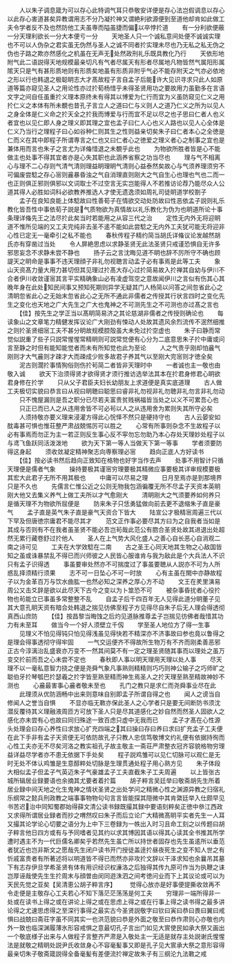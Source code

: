 <!-- { "loadSidebar": true } -->
　　人以朱子调息箴为可以存心此特调气耳只恭敬安详便是存心法岂假调息以存心以此存心害道甚矣异教谓用志不分乃凝扵神又谓絶利欲源便到至道他却肯如此做工夫令学者反不及也然防他工夫虽専而隘虽捷而偏以卒悖扵道
　　有一分利欲便蔽一分天理利欲长一分大本便亏一分
　　天地圣人只一个诚私意间处便不诚诚实理也不可以人伪杂之君实虽无伪然与圣人之诚不同者扵实理未尽也乃无私之私无伪之伪也子路之欺亦然感化之机虽在无声无处然政刑礼乐既具教化乃行
　　天依形地附气此二语説得天地规模最亲切凡有气者尽属天有形者尽属地凡物皆然气属阳形属隂天只是气有甚形质地则有形质矣地虽有形质非附乎气必不能存附天之气亦必依地之形以行也韩退之极聪眀志大才髙故程子言自孟子后能许大见识寻求只此人如原道等篇亦窥见圣人之用论性亦过扵荀杨惜乎未得圣贤用功之要故用力虽勤多在言语文字之间自任虽重扵义理本原终未有得其以博爱为仁行而宜为义虽防窥见仁义之用扵仁义之本体有所未覩也昔孔子言立人之道曰仁与义则人之道乃仁义之所为以见人之身全体是仁义命之扵天全之扵我而博爱与行而宜不足以尽之也子思曰仁者人也义者宜也以见仁即人身之理义即其理之宜也孟子曰仁人心也义人路也以见人心全体是仁义乃当行之理程子曰心如谷种仁则其生之性则益亲切矣朱子曰仁者本心之全徳是仁而义在其中即程子所谓専言之仁也又曰仁者心之徳爱之理义者心之制事之宜也是兼体用而言也朱子之言尤为详偹惜退之未覩乎此也
　　为物欲所胜者皆是心不能做主也处事不得其宜者亦是心失其职也此涵养省察之功当尽也
　　理与气不相离心与理不二心存则气清气清则理益眀理眀气清则心益泰然矣故心与气须养理须穷不可偏废尝騐之存心宻则麄暴昏浊之气自消理直则刚大之气自生心也理也气也二而一也正则俱正邪则俱邪以文词取士不过空言无实岂能得人不若推访论荐乃能尽众人公道其得人必胜如词科必欲教养推选人才使无遗逸须如周礼司徒眀道学校劄子
　　孟子在良知良能上体騐故曰性善荀子在情欲交动处防故曰性恶依孟子説则礼乐教化皆吾性中事依荀子説是气质物欲为真情故以礼乐教化为伪为也眀道所论十事条理详偹先王之法尽扵此矣当时若能用之从容三代之治
　　定性无内外无将迎眀道不惟所见端的又工夫完纯非去圣不逺不能如此尝騐之无内外工夫犹可能无将迎非心性已定无一毫牵引之私不能也
　　春秋传程子精约简当胡氏详偹议论发越然胡氏亦有穿凿过当处
　　令人屏絶思虑以求静圣贤无此法圣贤只戒谨恐惧自无许多邪思妄念不求静未尝不静也
　　扬子云之言沈晦见道不眀也辞不厉所守不确也顾諟天之眀命是事事不违天理顔子非礼勿视聴言动孟子必有事焉是此等工夫
　　象山天资髙力量大用力甚切但其见理过扵髙大存心过扵简易故入扵禅其自幼与伊川不合者伊川收敛谨宻其言平实精确象山必有凌虚驾空之意故闻伊川之言似有伤其心其晚年身在此处知民间事又预知死期则异学无疑其门人杨简以问答之间忽省此心之清眀忽省此心之无始末忽省此心之无所不通此非儒者之传授其行状言四时之变化先生之变化也天地之广大先生之广大也鬼神之不可测先生之不可测也亦过髙之言也
　　【佳】按先生之学正当以髙眀简易济之其论慈湖非儒者之传授则确论也
　　每读象山之文章笔力精健发挥议论广大刚劲有悚动人处故其遗风余烈流传不泯然细推之则扵圣贤细宻工夫不甚分眀故规模腔殻虽大未免过扵空虚也
　　朱子曰静而常觉似説重了些子只説常惺惺常精眀则可説常觉便有心分为二底意思朱子扵中庸或问言至静之时但有能知能觉者而未有所知觉也此为至论
　　人之气贵乎刚却怕麄气刚则才大气麄则才疎才大而疎成少败多故君子养其气以至刚大完宻则才徳全矣
　　泥古则濶扵事情狥俗则伤扵茍简二者皆非天理时中
　　一者诚也主一敬也由敬入诚
　　欲天下治须得贤才欲得贤才须行推访选举法其本在扵君身修君心眀欲君身修在扵学
　　只从父子君臣夫妇长幼朋友上求道便是真实底道理
　　古人做工夫极切实貌曰恭言曰从视曰眀聴曰聪思曰睿非礼勿视非礼勿聴非礼勿言非礼勿动
　　只不愧屋漏则是吾之职分已尽若夫富贵贫贱祸福皆当处之以义不可累吾心也
　　只正已而已人之从违用舍皆不可必茍以人之从违用舍为累则失其所守必矣
　　人须持敬亦要义理来浸灌方得此心恱怿不然只是硬持守也
　　古人云晏安如酖毒甚可惧也惟荘整严肃战兢惕厉可以胜之
　　心常有所事则杂念不生故程子以必有事焉而勿正为主一若正则反生事心反不寜勿忘勿助乃本心存处天理妙处程子以与鸢飞鱼跃同活泼泼地
　　欲为天下第一等人当做天下第一等事
　　学者须要防得这身起
　　须收敛凝定精神聚志向専察理必宻
　　趋向正底人方好读书
　　【佳】按必读书然后趋向正致知在格物也好字当作去声
　　处事不用智计只循天理便是儒者气象
　　操持要极其谨宻穷理要极其精微应事要极其详审规模要极其宏大此君子无所不用其极也
　　中庸可以尽易之理
　　日月至焉亦是到那境界只是不久也
　　先儒言仁惟公近之公则无物我包涵徧覆无所不尽孟子天资本英眀刚大他又去集义养气上做工夫所以才气愈刚大
　　清眀刚大之气须要养如何养只是循天理不为物欲所屈便是
　　防来朱子只恁勇猛做向前去更不退缩朱子直是豪气
　　孟子直是英气朱子直是豪气天资合下皆大
　　陆宣公才极精宻周遍三代以下罕及但唐徳宗庸君不能尽其才
　　范文正作事必要尽其方曰为之自我者当如是其成与否则有不在我者虽圣贤不能必吾岂茍哉此范公有脗合圣贤处故其进退出处超然无累行藏卷舒过扵他人
　　圣人在上气势大风化盛人之善心自长恶心自消观二南之诗可见
　　工夫在大学效騐在二南
　　古之圣王心同天地其生物之心敌国皆知之虽或诛暴禁乱不得已而兴师彼之人民皆心服谁肯与我为敌此是个大兵法人不识只有孟子识得透
　　事虽要审处然亦不可揣度过了事虽要聴从人説亦不可为人所惑乱择须精行须果
　　志不可一日坠心不可一时放
　　心有主虽在閙中亦静故程子以为金革百万与饮水曲肱一也然必知之深养之厚心方不动
　　文王在羑里演易周公又击爻辞是欲以此尽天下古今之变以为卜筮恐不可
　　被杂事昏扰者心役扵物也茍能立已事虽多常整整不乱
　　自孟子后千四百年无人见得此道分眀董子见其大意孔眀天资有暗合处韩退之揣见彷佛至程子方见得尽自朱子后无人理会得透彻真西山庶防
　　【佳】按昌黎当晦蚀之后灼见道脉推尊孟子岂揣见彷佛者哉惜其功力有未至耳
　　做当今一个好人须壁立千仭
　　学至圣人地位方了得一生事
　　见理义不怕见得钝只怕见得浅虽见得快若不精深亦不济事故曰参也竟以鲁得之是理会得事透彻守得牢固
　　一气交运便齐不得故所生物万有不齐而刚柔善恶邪正古今淳漓治乱盛衰亦万变不一然其间莫不有一定之理圣贤随其事而以理处之虽万变交扵前而吾之心未尝不定也
　　春秋即人事以明天理用天理以处人事
　　尽天理不以一毫私意智力挠之便是尧舜气象凡事熟则精精则巧巧则神公输子之巧师旷之聪伯牙扵琴瓠巴扵瑟羲之扵字皆至熟至精而神生焉圣人之扵天理至熟至精故神妙不测也
　　心麄最害事心麄者敬未至也
　　孔门之教只是求仁而尧舜事业尽在此
　　此理须从优防涵畅中出来则意味自别即孟子所谓自得之也
　　闻人之谤当自修闻人之誉当自惧
　　不显亦临无斁亦保此圣人之心学者只是要无间断防书须沈潜反覆待其义理融液周匝方可放下圣人只是尽其道感化之妙自然而然圣人固欲人之感化亦未尝有心也故曰同归殊途一致百虑只虚中无我而已
　　孟子才髙在心性源头处理会曰存心养性曰求放心扩充四端之其曰操曰存曰养曰求曰扩充孟子工夫便在此下手非有孟子天资便无可依防故孔子只教人忠信笃敬博文约礼便有依据持徇而心性工夫亦无不尽矣河洛之教实祖孔子故主敬主一斋荘严肃整衣冠齐容貌格物穷理益详益尽学者亦不患无依据下手处矣
　　程子説鸡雏可以见仁切脉可以观仁是无时无处不体认鸡雏是生意醇粹处切脉是生理贯通处程子用心熟方见
　　朱子体段大相似孟子但孟子气英迈朱子气豪雄孟子工夫直截朱子工夫周遍
　　以上皆张古城所辑居业録要语也余摘其尤要者着扵篇
　　胡子粹言吴廷举曰敬斋胡先生所着居业録中间天地之化生鬼神之情状圣贤之出处学问之精微心性之渊源异教之归宿礼乐纲常之懿兵刑政教之端事事物物句句言言皆能探其隠微中其肯綮廷举入仕颇早见书苦迟治中同知蜀郡始得薛文清公读书録既撮其録中要语刻粹矣正徳中叅江西政又求得所谓居业録者而抄之喟然叹曰朱子而后立论广大精微髙眀平实者先生一人耳又撮其论学论心切要之语分为上中下三卷録为一帙出入时习且命工刻之以传题曰胡子粹言他日四方或有与予同嗜者见其约以求其博因其语以得其心读其全书推其所学遭时遇主不为一代巨儒名卿矣乎若然先生虽亡所以持世者固存也先生虽逺所以垂范者犹近也岂非斯文之愿哉先生闭户读书开门授徒盖逹扵昼夜死生之变不知人世之有忻戚富贵者有所著述将以明道皆不得已而然亦非攻扵文辞以干泽求知也余曩吊其墓下有志存伊旦学希圣贤有体有用识经识权濓洛之后独得其传九原可作当为执鞭之诔岂厚诬哉使先生生扵周末与顔曽由闵同逰洙泗之间考徳问业而下上其议论或可以为天民先觉之亚矣【吴清恵公胡子粹言序】
　　觉得心放亦是好事便提撕收敛再不令走便是主敬存心工夫若心不知下落茫茫荡荡是何工夫
　　穷理非一端所得非一处或在读书上得之或在讲论上得之或在思虑上得之或在行事上得之读书得之最多讲论得之尤速思虑得之至深行事得之最实古今圣贤説敬字曰钦曰寅曰恭曰畏曰翼曰戒惧曰战兢曰斋荘字虽不同其实一也洪范貌曰恭是外面之敬至曰恭作肃则心亦敬也内外一致也临深渊履薄氷形容戒惧之意最切孔子言出门如见大賔使民如承大祭又画出一个敬底様子出来与人做程子言整齐严肃是入敬处主一无适是就存主处説谢氏惺惺法是就敬之精眀处説尹氏收敛身心不容毫髪事又即是孔子见大賔承大祭之意形容得最亲切朱子敬斋箴説得全备毫髪有差便流扵禅定故朱子有三纲沦九法斁之戒
